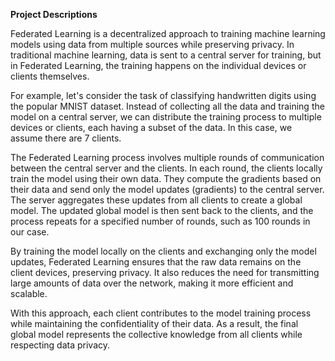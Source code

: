 **Project Descriptions**

Federated Learning is a decentralized approach to training machine learning models using data from multiple sources while preserving privacy. In traditional machine learning, data is sent to a central server for training, but in Federated Learning, the training happens on the individual devices or clients themselves.

For example, let's consider the task of classifying handwritten digits using the popular MNIST dataset. Instead of collecting all the data and training the model on a central server, we can distribute the training process to multiple devices or clients, each having a subset of the data. In this case, we assume there are 7 clients.

The Federated Learning process involves multiple rounds of communication between the central server and the clients. In each round, the clients locally train the model using their own data. They compute the gradients based on their data and send only the model updates (gradients) to the central server. The server aggregates these updates from all clients to create a global model. The updated global model is then sent back to the clients, and the process repeats for a specified number of rounds, such as 100 rounds in our case.

By training the model locally on the clients and exchanging only the model updates, Federated Learning ensures that the raw data remains on the client devices, preserving privacy. It also reduces the need for transmitting large amounts of data over the network, making it more efficient and scalable.

With this approach, each client contributes to the model training process while maintaining the confidentiality of their data. As a result, the final global model represents the collective knowledge from all clients while respecting data privacy.


